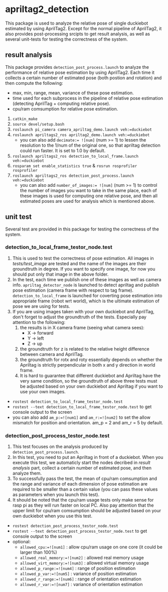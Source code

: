 # apriltag2_detection
This package is used to analyze the relative pose of single duckiebot estimated by using AprilTag2. Except for the normal pipeline of AprilTag2, it also provides post-processing srcipts to get result analysis, as well as several unit-tests for testing the correctness of the system.

## result analysis
This package provides `detection_post_process.launch` to analyze the performance of relative pose estimation by using AprilTag2. Each time it collects a certain number of estimated pose (both postion and rotation) and then compute the following:
* max, min, range, mean, variance of these pose estimation.
* time used for each subprocess in the pipeline of relative pose estimation (detecting AprilTag + computing relative pose).
* cpu/ram comsumption for relative pose estimation.

1. `catkin_make`
2. `source devel/setup.bash`
3. `roslaunch pi_camera camera_apriltag_demo.launch veh:=duckiebot`
4. `roslaunch apriltags2_ros apriltag2_demo.launch veh:=duckiebot` 
    * you can also add `decimate:= ![num]` (num >= 1) to lessen the resolution to the 1/num of the original one, so that apriltag detection could run faster. It is set to 1.0 by default.
5. `roslaunch apriltags2_ros detection_to_local_frame.launch veh:=duckiebot`
6. `rosparam set enable_statistics true` & `rosrun rosprofiler rosprofiler`
7. `roslaunch apriltags2_ros detection_post_process.launch veh:=duckiebot`
    * you can also add `number_of_images:= ![num]` (num >= 1) to control the number of images you want to take in the same place, each of these images is used for computing one relative pose, and then all estimated poses are used for analysis which is mentioned above.

## unit test
Several test are provided in this package for testing the correctness of the system.

### detection_to_local_frame_testor_node.test
1. This is used to test the correctness of pose estimation. All images in _tests/test_image_ are tested and the name of the images are their groundtruth in degree. If you want to specify one image, for now you should put only that image in the above folder. 
2. In the test, each time we publish one of these images as well as camera info. `apriltag_detector_node` is launched to detect apriltag and publish pose estimation (camera frame with respect to tag frame).  `detection_to_local_frame` is launched for coverting pose estimation into appropriate frame (robot wrt world), which is the ultimate estimation of pose we are using for tests.
3. If you are using images taken with your own duckiebot and AprilTag, don't forget to adjust the groundtruth of the tests. Especially pay attention to the following:
    1. the results is in X camera frame (seeing what camera sees):
        * X -> forward
        * Y -> left
        * Z -> up
    2. the groundtruth for z is related to the relative height difference between camera and AprilTag. 
    3. the groundtruth for rotx and roty essentially depends on whether the Apriltag is strictly perpendicular in both x and y direction in world frame.           
    4. It is hard to guarantee that different duckiebot and Apriltag have the very same condition, so the groundtruth of above three tests must be adjusted based on your own duckiebot and Apriltag if you want to use your own images.
   
* `rostest detection_to_local_frame_testor_node.test`
* `rostest --text detection_to_local_frame_testor_node.test` to get console output to the screen
* you can also add `am_p:=![num1]` and `am_r:=![num2]` to set the allow mismatch for position and orientation. am_p = 2 and am_r = 5 by default.  

### detection_post_process_testor_node.test
1. This test focuses on the analysis produced by `detection_post_process.launch`.
2. In this test, you need to put an Apriltag in front of a duckiebot. When you execute this test, we automaticly start the nodes decribed in _result analysis_ part, collect a certain number of estimated pose, and then analyze them.
3. To successfully pass the test, the mean of cpu/ram comsumption and the range and variance of each dimension of pose estimation are required to be smaller than a certain value (you can pass these values as parameters when you launch this test).
4. It should be noted that the cpu/ram usage tests only make sense for rasp pi as they will run faster on local PC. Also pay attention that the upper limit for cpu/ram comsumption should be adjusted based on your own duckiebot when you use this test.

* `rostest detection_post_process_testor_node.test`
* `rostest --text detection_post_process_testor_node.test` to get console output to the screen
* optional: 
    * `allowed_cpu:=![num1]` : allow cpu/ram usage on one core (it could be larger than 100%)
    * `allowed_real_memory:=![num2]` : allowed real memory usage
    * `allowed_virt_memory:=![num3]` : allowed virtual memory usage
    * `allowed_p_range:=![num4]` : range of position estimation
    * `allowed_p_var:=![num5]` : variance of position estimation
    * `allowed_r_range:=![num6]` : range of orientation estimation
    * `allowed_r_var:=![num7]` : variance of orientation estimation
